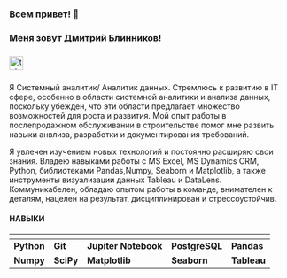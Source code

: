 <!--
**Dimon922/Dimon922** is a ✨ _special_ ✨ repository because its `README.md` (this file) appears on your GitHub profile.

Here are some ideas to get you started:

- 🔭 I’m currently working on ...
- 🌱 I’m currently learning ...
- 👯 I’m looking to collaborate on ...
- 🤔 I’m looking for help with ...
- 💬 Ask me about ...
- 📫 How to reach me: ...
- 😄 Pronouns: ...
- ⚡ Fun fact: ...
-->

### Всем привет! 👋

### Меня зовут Дмитрий Блинников!

###

<div align="left">
  <a href="https://t.me/dimon170384" target="_blank">
    <img src="https://img.shields.io/static/v1?message=Telegram&logo=telegram&label=&color=2CA5E0&logoColor=white&labelColor=&style=for-the-badge" height="25" alt="telegram logo"  />
  </a>
</div>

###

Я Системный аналитик/ Аналитик данных. Стремлюсь к развитию в IT сфере, особенно в области системной аналитики и анализа данных, поскольку убежден, что эти области предлагает множество возможностей для роста и развития. Мой опыт работы в послепродажном обслуживании в строительстве помог мне развить навыки анвлиза, разработки и документирования требований.

Я увлечен изучением новых технологий и постоянно расширяю свои знания. Владею навыками работы с MS Excel, MS Dynamics CRM, Python, библиотеками Pandas,Numpy, Seaborn и Matplotlib, а также инструменты визуализации данных Tableau и DataLens. Коммуникабелен, обладаю опытом работы в команде, внимателен к деталям, нацелен на результат, дисциплинирован и стрессоустойчив.



#### **НАВЫКИ**

| <!-- --> | <!-- --> | <!-- --> | <!-- --> | <!-- --> |
|:-----|:-----|:-----|:-----|:-----|
| **Python** | **Git**| **Jupiter Notebook** | **PostgreSQL** | **Pandas** | 
| **Numpy** | **SciPy** | **Matplotlib** | **Seaborn** | **Tableau** |

